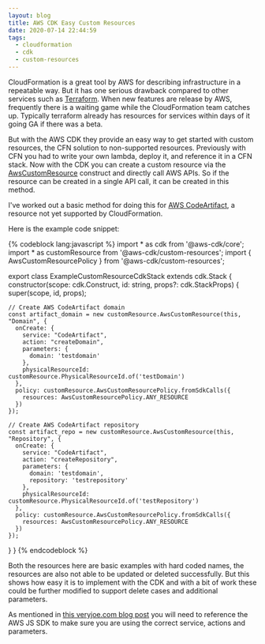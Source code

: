```yaml
---
layout: blog
title: AWS CDK Easy Custom Resources
date: 2020-07-14 22:44:59
tags:
  - cloudformation
  - cdk
  - custom-resources
---
```


CloudFormation is a great tool by AWS for describing infrastructure in a repeatable way. But it has one serious drawback compared to other services such as [Terraform](https://www.terraform.io/). When new features are release by AWS, frequently there is a waiting game while the CloudFormation team catches up. Typically terraform already has resources for services within days of it going GA if there was a beta.

But with the AWS CDK they provide an easy way to get started with custom resources, the CFN solution to non-supported resources. Previously with CFN you had to write your own lambda, deploy it, and reference it in a CFN stack. Now with the CDK you can create a custom resource via the [AwsCustomResource](https://docs.aws.amazon.com/cdk/api/latest/docs/@aws-cdk_custom-resources.AwsCustomResource.html) construct and directly call AWS APIs. So if the resource can be created in a single API call, it can be created in this method.

I've worked out a basic method for doing this for [AWS CodeArtifact](https://docs.aws.amazon.com/codeartifact/latest/ug/welcome.html), a resource not yet supported by CloudFormation.

Here is the example code snippet:

{% codeblock lang:javascript %}
import * as cdk from '@aws-cdk/core';
import * as customResource from '@aws-cdk/custom-resources';
import { AwsCustomResourcePolicy } from '@aws-cdk/custom-resources';

export class ExampleCustomResourceCdkStack extends cdk.Stack {
  constructor(scope: cdk.Construct, id: string, props?: cdk.StackProps) {
    super(scope, id, props);

    // Create AWS CodeArtifact domain
    const artifact_domain = new customResource.AwsCustomResource(this, "Domain", {
      onCreate: {
        service: "CodeArtifact",
        action: "createDomain",
        parameters: {
          domain: 'testdomain'
        },
        physicalResourceId: customResource.PhysicalResourceId.of('testDomain')
      },
      policy: customResource.AwsCustomResourcePolicy.fromSdkCalls({
        resources: AwsCustomResourcePolicy.ANY_RESOURCE
      })
    });

    // Create AWS CodeArtifact repository
    const artifact_repo = new customResource.AwsCustomResource(this, "Repository", {
      onCreate: {
        service: "CodeArtifact",
        action: "createRepository",
        parameters: {
          domain: 'testdomain',
          repository: 'testrepository'
        },
        physicalResourceId: customResource.PhysicalResourceId.of('testRepository')
      },
      policy: customResource.AwsCustomResourcePolicy.fromSdkCalls({
        resources: AwsCustomResourcePolicy.ANY_RESOURCE
      })
    });
  }
}
{% endcodeblock %}

Both the resources here are basic examples with hard coded names, the resources are also not able to be updated or deleted successfully. But this shows how easy it is to implement with the CDK and with a bit of work these could be further modified to support delete cases and additional parameters.

As mentioned in [this veryjoe.com blog post](https://veryjoe.com/tech/2019/07/28/Simple-Custom-Resources-AWS-CDK.html) you will need to reference the AWS JS SDK to make sure you are using the correct service, actions and parameters.
